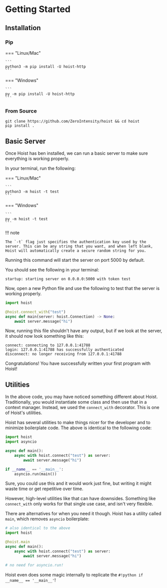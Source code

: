 # Getting Started

## Installation

### Pip

=== "Linux/Mac"

    ```
    python3 -m pip install -U hoist-http
    ```

=== "Windows"

    ```
    py -m pip install -U hoist-http
    ```

### From Source

```
git clone https://github.com/ZeroIntensity/hoist && cd hoist
pip install .
```

## Basic Server

Once Hoist has ben installed, we can run a basic server to make sure everything is working properly.

In your terminal, run the following:

=== "Linux/Mac"

    ```
    python3 -m hoist -t test
    ```

=== "Windows"

    ```
    py -m hoist -t test
    ```

!!! note

    The `-t` flag just specifies the authentication key used by the server. This can be any string that you want, and when left blank, Hoist will automatically create a secure random string for you.

Running this command will start the server on port 5000 by default.

You should see the following in your terminal:

```
startup: starting server on 0.0.0.0:5000 with token test
```

Now, open a new Python file and use the following to test that the server is working properly.

```py
import hoist

@hoist.connect_with("test")
async def main(server: hoist.Connection) -> None:
    await server.message("hi")
```

Now, running this file shouldn't have any output, but if we look at the server, it should now look something like this:

```
connect: connecting to 127.0.0.1:41788
login: 127.0.0.1:41788 has successfully authenticated
disconnect: no longer receiving from 127.0.0.1:41788
```

Congratulations! You have successfully written your first program with Hoist!

## Utilities

In the above code, you may have noticed something different about Hoist. Traditionally, you would instantiate some class and then use that in a context manager. Instead, we used the `connect_with` decorator. This is one of Hoist's utilities.

Hoist has several utilities to make things nicer for the developer and to minimize boilerplate code. The above is identical to the following code:

```py
import hoist
import asyncio

async def main():
    async with hoist.connect("test") as server:
        await server.message("hi")

if __name__ == '__main__':
    asyncio.run(main())
```

Sure, you could use this and it would work just fine, but writing it might waste time or get repetitive over time.

However, high-level utilities like that can have downsides. Something like `connect_with` only works for that single use case, and isn't very flexible.

There are alternatives for when you need it though. Hoist has a utility called `main`, which removes `asyncio` boilerplate:

```py
# also identical to the above
import hoist

@hoist.main
async def main():
    async with hoist.connect("test") as server:
        await server.message("hi")

# no need for asyncio.run!
```

Hoist even does some magic internally to replicate the `#!python if __name__ == '__main__'`!
